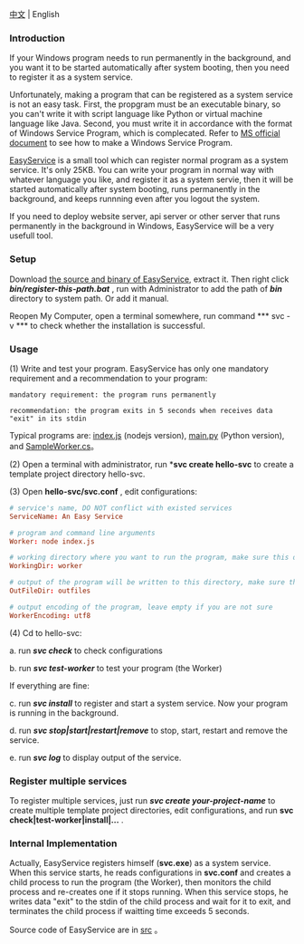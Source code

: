 [中文](https://github.com/pandolia/easy-service) | English

### Introduction

If your Windows program needs to run permanently in the background, and you want it to be started automatically after system booting, then you need to register it as a system service.

Unfortunately, making a program that can be registered as a system service is not an easy task. First, the propgram must be an executable binary, so you can't write it with script language like Python or virtual machine language like Java. Second, you must write it in accordance with the format of Windows Service Program, which is complecated. Refer to [MS official document](https://code.msdn.microsoft.com/windowsapps/CppWindowsService-cacf4948) to see how to make a Windows Service Program.

[EasyService](https://github.com/pandolia/easy-service) is a small tool which can register normal program as a system service. It's only 25KB. You can write your program in normal way with whatever language you like, and register it as a system servie, then it will be started automatically after system booting, runs permanently in the background, and keeps runnning even after you logout the system.

If you need to deploy website server, api server or other server that runs permanently in the background in Windows, EasyService will be a very usefull tool.

### Setup

Download [the source and binary of EasyService](https://github.com/pandolia/easy-service/archive/master.zip), extract it. Then right click ***bin/register-this-path.bat*** , run with Administrator to add the path of ***bin*** directory to system path. Or add it manual.

Reopen My Computer, open a terminal somewhere, run command *** svc -v *** to check whether the installation is successful.

### Usage

(1) Write and test your program. EasyService has only one mandatory requirement and a recommendation to your program:

```
mandatory requirement: the program runs permanently

recommendation: the program exits in 5 seconds when receives data "exit" in its stdin
```

Typical programs are: [index.js](https://github.com/pandolia/easy-service/blob/master/samples/nodejs-version/worker/index.js) (nodejs version), [main.py](https://github.com/pandolia/easy-service/blob/master/samples/python-version/worker/main.py) (Python version), and [SampleWorker.cs](https://github.com/pandolia/easy-service/blob/master/src/SampleWorker.cs)。

(2) Open a terminal with administrator, run ***svc create hello-svc** to create a template project directory hello-svc.

(3) Open **hello-svc/svc.conf** , edit configurations:

```conf
# service's name, DO NOT conflict with existed services
ServiceName: An Easy Service

# program and command line arguments
Worker: node index.js

# working directory where you want to run the program, make sure this diretory exists
WorkingDir: worker

# output of the program will be written to this directory, make sure this diretory exists
OutFileDir: outfiles

# output encoding of the program, leave empty if you are not sure
WorkerEncoding: utf8
```

(4) Cd to hello-svc:

a. run ***svc check*** to check configurations

b. run ***svc test-worker*** to test your program (the Worker)

If everything are fine:

c. run ***svc install*** to register and start a system service. Now your program is running in the background.

d. run ***svc stop|start|restart|remove*** to stop, start, restart and remove the service.

e. run ***svc log*** to display output of the service.

### Register multiple services

To register multiple services, just run ***svc create your-project-name*** to create multiple template project directories, edit configurations, and run **svc check|test-worker|install|...** .

### Internal Implementation

Actually, EasyService registers himself (**svc.exe**) as a system service. When this service starts, he reads configurations in **svc.conf** and creates a child process to run the program (the Worker), then monitors the child process and re-creates one if it stops running. When this service stops, he writes data "exit" to the stdin of the child process and wait for it to exit, and terminates the child process if waitting time exceeds 5 seconds.

Source code of EasyService are in [src](https://github.com/pandolia/easy-service/tree/master/src) 。
